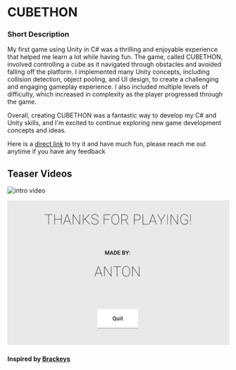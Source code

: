 # CUBETHON

### Short Description

My first game using Unity in C# was a thrilling and enjoyable experience that helped me learn a lot while having fun. The game, called CUBETHON, involved controlling a cube as it navigated through obstacles and avoided falling off the platform.
I implemented many Unity concepts, including collision detection, object pooling, and UI design, to create a challenging and engaging gameplay experience.
I also included multiple levels of difficulty, which increased in complexity as the player progressed through the game.

Overall, creating CUBETHON was a fantastic way to develop my C# and Unity skills, and I'm excited to continue exploring new game development concepts and ideas.

Here is a 
[direct link](http://bit.ly/3Lx8BZz)
to try it and have much fun, please reach me out anytime if you have any feedback


## Teaser Videos

![intro video](https://github.com/AntonAshraf/Materials/blob/main/CUBETHON%20-%20Intro.gif)

![end Image](https://github.com/AntonAshraf/Materials/blob/main/end%20image%20cubethon.png)


#### Inspired by [Brackeys](https://www.youtube.com/channel/UCYbK_tjZ2OrIZFBvU6CCMiA)
